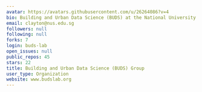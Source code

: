 ```yaml
---
avatar: https://avatars.githubusercontent.com/u/26264086?v=4
bio: Building and Urban Data Science (BUDS) at the National University of Singapore
email: clayton@nus.edu.sg
followers: null
following: null
forks: 7
login: buds-lab
open_issues: null
public_repos: 45
stars: 22
title: Building and Urban Data Science (BUDS) Group
user_type: Organization
website: www.budslab.org
---
```

